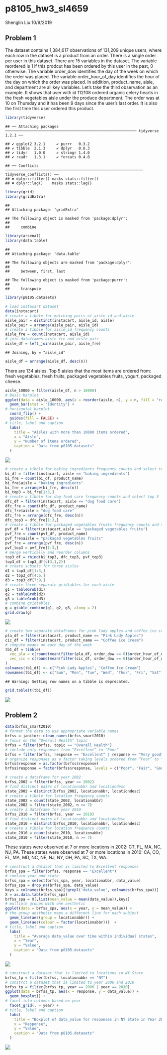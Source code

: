 p8105\_hw3\_sl4659
================
Shenglin Liu
10/9/2019

## Problem 1

The dataset contains 1,384,617 observations of 131,209 unique users,
where each row in the dataset is a product from an order. There is a
single order per user in this dataset. There are 15 variables in the
dataset. The variable reordered is 1 if this prodcut has been ordered by
this user in the past, 0 otherwise. The variable order\_dow identifies
the day of the week on which the order was placed. The variable
order\_hour\_of\_day identifies the hour of the day on which the order
was placed. In addition, product\_name, aisle, and department are all
key variables. Let’s take the third observation as an example. It shows
that user with id 112108 ordered organic celery hearts in the fresh
vegetables aisle under the produce department. The order was at 10 on
Thursday and it has been 9 days since the user’s last order. It is also
the first time this user ordered this
    product.

``` r
library(tidyverse)
```

    ## ── Attaching packages ─────────────────────────────────────────────────────────── tidyverse 1.2.1 ──

    ## ✔ ggplot2 3.2.1     ✔ purrr   0.3.2
    ## ✔ tibble  2.1.3     ✔ dplyr   0.8.3
    ## ✔ tidyr   1.0.0     ✔ stringr 1.4.0
    ## ✔ readr   1.3.1     ✔ forcats 0.4.0

    ## ── Conflicts ────────────────────────────────────────────────────────────── tidyverse_conflicts() ──
    ## ✖ dplyr::filter() masks stats::filter()
    ## ✖ dplyr::lag()    masks stats::lag()

``` r
library(grid)
library(gridExtra)
```

    ## 
    ## Attaching package: 'gridExtra'

    ## The following object is masked from 'package:dplyr':
    ## 
    ##     combine

``` r
library(arsenal)
library(data.table)
```

    ## 
    ## Attaching package: 'data.table'

    ## The following objects are masked from 'package:dplyr':
    ## 
    ##     between, first, last

    ## The following object is masked from 'package:purrr':
    ## 
    ##     transpose

``` r
library(p8105.datasets)

# load instacart dataset
data(instacart)
# create a tibble for matching pairs of aisle_id and aisle
aisle_pair = distinct(instacart, aisle_id, aisle)
aisle_pair = arrange(aisle_pair, aisle_id)
# create a tibble for aisle_id frequency counts
aisle_fre = count(instacart, aisle_id)
# join dataframes aisle_fre and aisle_pair
aisle_df = left_join(aisle_pair, aisle_fre)
```

    ## Joining, by = "aisle_id"

``` r
aisle_df = arrange(aisle_df, desc(n))
```

There are 134 aisles. Top 5 aisles that the most items are ordered from:
fresh vegetables, fresh fruits, packaged vegetables fruits, yogurt,
packaged cheese.

``` r
aisle_10000 = filter(aisle_df, n > 10000)
# Basic barplot
ggplot(data = aisle_10000, aes(x = reorder(aisle, n), y = n, fill = "red")) +
  geom_bar(stat = "identity") + 
# horizontal barplot
  coord_flip() +
  guides(fill = FALSE) +
# title, label and caption
  labs(
    title = "Aisles with more than 10000 items ordered",
    x = "Aisle",
    y = "Number of items ordered",
    caption = "Data from p8105.datasets"
  )
```

![](p8105_hw3_sl4659_files/figure-gfm/Problem1P2-1.png)<!-- -->

``` r
# create a tibble for baking ingredients frequency counts and select top 3
bi_df = filter(instacart, aisle == "baking ingredients")
bi_fre = count(bi_df, product_name)
bi_fre$aisle = "baking ingredients"
bi_fre = arrange(bi_fre, desc(n))
bi_top3 = bi_fre[1:3,]
# create a tibble for dog food care frequency counts and select top 3
dfc_df = filter(instacart, aisle == "dog food care")
dfc_fre = count(dfc_df, product_name)
dfc_fre$aisle = "dog food care"
dfc_fre = arrange(dfc_fre, desc(n))
dfc_top3 = dfc_fre[1:3,]
# create a tibble for packaged vegetables fruits frequency counts and select top 3
pvf_df = filter(instacart,aisle == "packaged vegetables fruits")
pvf_fre = count(pvf_df, product_name)
pvf_fre$aisle = "packaged vegetables fruits"
pvf_fre = arrange(pvf_fre, desc(n))
pvf_top3 = pvf_fre[1:3,]
# merge vertically and reorder columns
top3_df = rbind(bi_top3, dfc_top3, pvf_top3)
top3_df = top3_df[c(3,1,2)]
# create subsets for three aisles
d1 = top3_df[1:3,]
d2 = top3_df[4:6,]
d3 = top3_df[7:9,]
# create three separate gridtables for each aisle
g1 = tableGrob(d1)
g2 = tableGrob(d2)
g3 = tableGrob(d3)
# combine gridtables
g = gtable_combine(g1, g2, g3, along = 2)
grid.draw(g)
```

![](p8105_hw3_sl4659_files/figure-gfm/Problem1P3-1.png)<!-- -->

``` r
# create two separate dataframes for pink lady apples and coffee ice cream
pla_df = filter(instacart, product_name == "Pink Lady Apples") 
cic_df = filter(instacart, product_name == "Coffee Ice Cream")
# compute means on each day of the week
tb1_df = tibble(
  vec_pla = c(round(mean(filter(pla_df, order_dow == 0)$order_hour_of_day), 2), round(mean(filter(pla_df, order_dow == 1)$order_hour_of_day), 2), round(mean(filter(pla_df, order_dow == 2)$order_hour_of_day), 2), round(mean(filter(pla_df, order_dow == 3)$order_hour_of_day), 2), round(mean(filter(pla_df, order_dow == 4)$order_hour_of_day), 2), round(mean(filter(pla_df, order_dow == 5)$order_hour_of_day), 2), round(mean(filter(pla_df, order_dow == 6)$order_hour_of_day), 2)),
  vec_cic = c(round(mean(filter(cic_df, order_dow == 0)$order_hour_of_day), 2), round(mean(filter(cic_df, order_dow == 1)$order_hour_of_day), 2), round(mean(filter(cic_df, order_dow == 2)$order_hour_of_day), 2), round(mean(filter(cic_df, order_dow == 3)$order_hour_of_day), 2), round(mean(filter(cic_df, order_dow == 4)$order_hour_of_day), 2), round(mean(filter(cic_df, order_dow == 5)$order_hour_of_day), 2), round(mean(filter(cic_df, order_dow == 6)$order_hour_of_day), 2))
) 
colnames(tb1_df) <- c("Pink Lady Apples", "Coffee Ice Cream")
rownames(tb1_df) <- c("Sun", "Mon", "Tue", "Wed", "Thur", "Fri", "Sat")
```

    ## Warning: Setting row names on a tibble is deprecated.

``` r
grid.table(t(tb1_df))
```

![](p8105_hw3_sl4659_files/figure-gfm/Problem1P4-1.png)<!-- -->

## Problem 2

``` r
data(brfss_smart2010)
# format the data to use appropriate variable names
brfss = janitor::clean_names(brfss_smart2010)
# focus on the “Overall Health” topic
brfss = filter(brfss, topic == "Overall Health")
# include only responses from “Excellent” to “Poor”
brfss = filter(brfss, response == "Excellent" | response == "Very good" | response == "Good" | response == "Fair" | response == "Poor")
# organize responses as a factor taking levels ordered from “Poor” to “Excellent”
brfss$response = as.factor(brfss$response)
brfss$response = factor(brfss$response, levels = c("Poor", "Fair", "Good", "Very good", "Excellent"))
```

``` r
# create a dataframe for year 2002
brfss_2002 = filter(brfss, year == 2002)
# find distinct pairs of locationabbr and locationdesc
state_2002 = distinct(brfss_2002, locationabbr, locationdesc)
# create a tibble for location frequency counts
state_2002 = count(state_2002, locationabbr)
state_2002 = filter(state_2002, n >= 7)
# create a dataframe for year 2010
brfss_2010 = filter(brfss, year == 2010)
# find distinct pairs of locationabbr and locationdesc
state_2010 = distinct(brfss_2010, locationabbr, locationdesc)
# create a tibble for location frequency counts
state_2010 = count(state_2010, locationabbr)
state_2010 = filter(state_2010, n >= 7)
```

These states were observed at 7 or more locations in 2002: CT, FL, MA,
NC, NJ, PA. These states were observed at 7 or more locations in 2010:
CA, CO, FL, MA, MD, NC, NE, NJ, NY, OH, PA, SC, TX, WA.

``` r
# construct a dataset that is limited to Excellent responses
brfss_spa = filter(brfss, response == "Excellent")
# contain year and state
brfss_spa = select(brfss_spa, year, locationabbr, data_value)
brfss_spa = drop_na(brfss_spa, data_value)
keys = colnames(brfss_spa)[!grepl('data_value', colnames(brfss_spa))]
X = as.data.table(brfss_spa)
brfss_spa = X[,list(mean_value = mean(data_value)),keys]
# multiple groups with one aesthetic
ggplot(data = brfss_spa, aes(x = year, y = mean_value)) + 
# the group aesthetic maps a different line for each subject
  geom_line(aes(group = locationabbr)) +
  geom_line(aes(colour = factor(locationabbr)))  +
# title, label and caption
  labs(
    title = "Average data_value over time within individual states",
    x = "Year",
    y = "Value",
    caption = "Data from p8105.datasets"
  )
```

![](p8105_hw3_sl4659_files/figure-gfm/Problem2P2-1.png)<!-- -->

``` r
# construct a dataset that is limited to locations in NY State
brfss_tp = filter(brfss, locationabbr == "NY")
# constrct a dataset that is limited to year 2006 and 2010
brfss_tp = filter(brfss_tp, year == 2006 | year == 2010)
ggplot(data = brfss_tp, aes(x = response, y = data_value)) +
  geom_boxplot() +
# facet into columns based on year
  facet_grid(. ~ year) +
# title, label and caption
  labs(
    title = "Boxplot of data_value for responses in NY State in Year 2006 and 2010",
    x = "Response",
    y = "Value",
    caption = "Data from p8105.datasets"
  )
```

![](p8105_hw3_sl4659_files/figure-gfm/Problem2P3-1.png)<!-- -->
